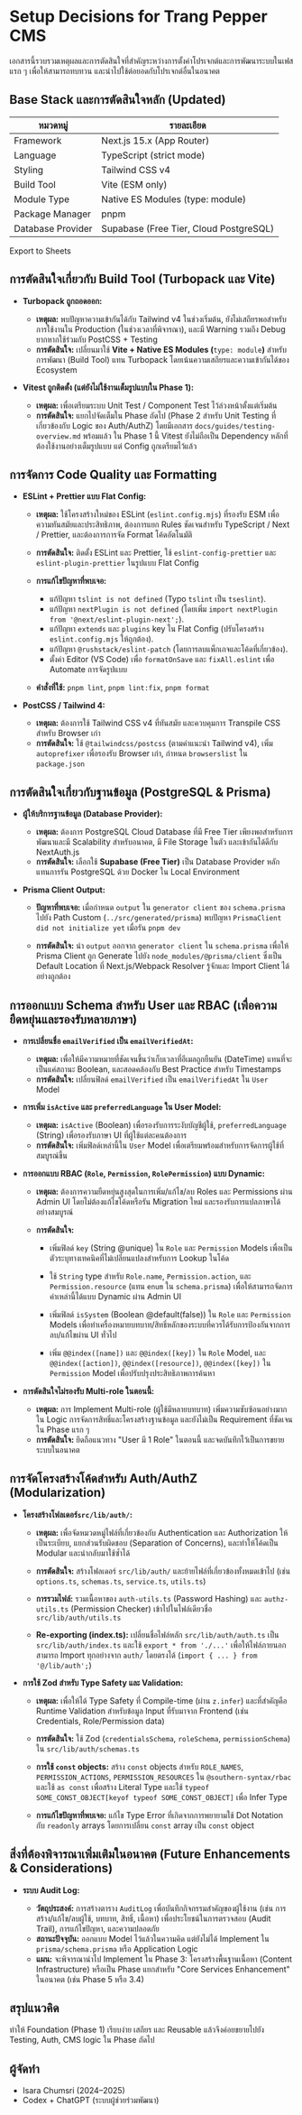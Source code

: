 # Setup Decisions for Trang Pepper CMS

เอกสารนี้รวบรวมเหตุผลและการตัดสินใจที่สำคัญระหว่างการตั้งค่าโปรเจกต์และการพัฒนาระบบในเฟสแรก ๆ เพื่อให้สามารถทบทวน และนำไปใช้ต่อยอดกับโปรเจกต์อื่นในอนาคต

## Base Stack และการตัดสินใจหลัก (Updated)

| หมวดหมู่          | รายละเอียด                             |
| ----------------- | -------------------------------------- |
| Framework         | Next.js 15.x (App Router)              |
| Language          | TypeScript (strict mode)               |
| Styling           | Tailwind CSS v4                        |
| Build Tool        | Vite (ESM only)                        |
| Module Type       | Native ES Modules (type: module)       |
| Package Manager   | pnpm                                   |
| Database Provider | Supabase (Free Tier, Cloud PostgreSQL) |

Export to Sheets

## การตัดสินใจเกี่ยวกับ Build Tool (Turbopack และ Vite)

- **Turbopack ถูกถอดออก:**

  - **เหตุผล:** พบปัญหาความเข้ากันได้กับ Tailwind v4 ในช่วงเริ่มต้น, ยังไม่เสถียรพอสำหรับการใช้งานใน Production (ในช่วงเวลาที่พิจารณา), และมี Warning รวมถึง Debug ยากหากใช้ร่วมกับ PostCSS + Testing
  - **การตัดสินใจ:** เปลี่ยนมาใช้ **Vite + Native ES Modules (**`type: module`**)** สำหรับการพัฒนา (Build Tool) แทน Turbopack โดยเน้นความเสถียรและความเข้ากันได้ของ Ecosystem

- **Vitest ถูกติดตั้ง (แต่ยังไม่ใช้งานเต็มรูปแบบใน Phase 1):**

  - **เหตุผล:** เพื่อเตรียมระบบ Unit Test / Component Test ไว้ล่วงหน้าตั้งแต่เริ่มต้น
  - **การตัดสินใจ:** แยกไปจัดเต็มใน Phase ถัดไป (Phase 2 สำหรับ Unit Testing ที่เกี่ยวข้องกับ Logic ของ Auth/AuthZ) โดยมีเอกสาร `docs/guides/testing-overview.md` พร้อมแล้ว ใน Phase 1 นี้ Vitest ยังไม่ถือเป็น Dependency หลักที่ต้องใช้งานอย่างเต็มรูปแบบ แต่ Config ถูกเตรียมไว้แล้ว

## การจัดการ Code Quality และ Formatting

- **ESLint + Prettier แบบ Flat Config:**

  - **เหตุผล:** ใช้โครงสร้างใหม่ของ ESLint (`eslint.config.mjs`) ที่รองรับ ESM เพื่อความทันสมัยและประสิทธิภาพ, ต้องการแยก Rules ชัดเจนสำหรับ TypeScript / Next / Prettier, และต้องการการจัด Format โค้ดอัตโนมัติ

  - **การตัดสินใจ:** ติดตั้ง ESLint และ Prettier, ใช้ `eslint-config-prettier` และ `eslint-plugin-prettier` ในรูปแบบ Flat Config

  - **การแก้ไขปัญหาที่พบเจอ:**

    - แก้ปัญหา `tslint is not defined` (Typo `tslint` เป็น `tseslint`).
    - แก้ปัญหา `nextPlugin is not defined` (โดยเพิ่ม `import nextPlugin from '@next/eslint-plugin-next';`).
    - แก้ปัญหา `extends` และ `plugins` key ใน Flat Config (ปรับโครงสร้าง `eslint.config.mjs` ให้ถูกต้อง).
    - แก้ปัญหา `@rushstack/eslint-patch` (โดยการลบแพ็กเกจและโค้ดที่เกี่ยวข้อง).
    - ตั้งค่า Editor (VS Code) เพื่อ `formatOnSave` และ `fixAll.eslint` เพื่อ Automate การจัดรูปแบบ

  - **คำสั่งที่ใช้:** `pnpm lint`, `pnpm lint:fix`, `pnpm format`

- **PostCSS / Tailwind 4:**

  - **เหตุผล:** ต้องการใช้ Tailwind CSS v4 ที่ทันสมัย และควบคุมการ Transpile CSS สำหรับ Browser เก่า
  - **การตัดสินใจ:** ใช้ `@tailwindcss/postcss` (ตามคำแนะนำ Tailwind v4), เพิ่ม `autoprefixer` เพื่อรองรับ Browser เก่า, กำหนด `browserslist` ใน `package.json`

## การตัดสินใจเกี่ยวกับฐานข้อมูล (PostgreSQL & Prisma)

- **ผู้ให้บริการฐานข้อมูล (Database Provider):**

  - **เหตุผล:** ต้องการ PostgreSQL Cloud Database ที่มี Free Tier เพียงพอสำหรับการพัฒนาและมี Scalability สำหรับอนาคต, มี File Storage ในตัว และเข้ากันได้ดีกับ NextAuth.js
  - **การตัดสินใจ:** เลือกใช้ **Supabase (Free Tier)** เป็น Database Provider หลัก แทนการรัน PostgreSQL ด้วย Docker ใน Local Environment

- **Prisma Client Output:**

  - **ปัญหาที่พบเจอ:** เมื่อกำหนด `output` ใน `generator client` ของ `schema.prisma` ไปยัง Path Custom (`../src/generated/prisma`) พบปัญหา `PrismaClient did not initialize yet` เมื่อรัน `pnpm dev`

  - **การตัดสินใจ:** นำ `output` ออกจาก `generator client` ใน `schema.prisma` เพื่อให้ Prisma Client ถูก Generate ไปยัง `node_modules/@prisma/client` ซึ่งเป็น Default Location ที่ Next.js/Webpack Resolver รู้จักและ Import Client ได้อย่างถูกต้อง

## การออกแบบ Schema สำหรับ User และ RBAC (เพื่อความยืดหยุ่นและรองรับหลายภาษา)

- **การเปลี่ยนชื่อ `emailVerified` เป็น `emailVerifiedAt`:**

  - **เหตุผล:** เพื่อให้มีความหมายที่ชัดเจนขึ้นว่าเก็บเวลาที่อีเมลถูกยืนยัน (DateTime) แทนที่จะเป็นแค่สถานะ Boolean, และสอดคล้องกับ Best Practice สำหรับ Timestamps
  - **การตัดสินใจ:** เปลี่ยนฟิลด์ `emailVerified` เป็น `emailVerifiedAt` ใน `User` Model

- **การเพิ่ม `isActive` และ `preferredLanguage` ใน User Model:**

  - **เหตุผล:** `isActive` (Boolean) เพื่อรองรับการระงับบัญชีผู้ใช้, `preferredLanguage` (String) เพื่อรองรับภาษา UI ที่ผู้ใช้แต่ละคนต้องการ
  - **การตัดสินใจ:** เพิ่มฟิลด์เหล่านี้ใน `User` Model เพื่อเตรียมพร้อมสำหรับการจัดการผู้ใช้ที่สมบูรณ์ขึ้น

- **การออกแบบ RBAC (`Role`, `Permission`, `RolePermission`) แบบ Dynamic:**

  - **เหตุผล:** ต้องการความยืดหยุ่นสูงสุดในการเพิ่ม/แก้ไข/ลบ Roles และ Permissions ผ่าน Admin UI โดยไม่ต้องแก้ไขโค้ดหรือรัน Migration ใหม่ และรองรับการแปลภาษาได้อย่างสมบูรณ์

  - **การตัดสินใจ:**

    - เพิ่มฟิลด์ `key` (String @unique) ใน `Role` และ `Permission` Models เพื่อเป็นตัวระบุทางเทคนิคที่ไม่เปลี่ยนแปลงสำหรับการ Lookup ในโค้ด

    - ใช้ `String` type สำหรับ `Role.name`, `Permission.action`, และ `Permission.resource` (แทน `enum` ใน `schema.prisma`) เพื่อให้สามารถจัดการค่าเหล่านี้ได้แบบ Dynamic ผ่าน Admin UI

    - เพิ่มฟิลด์ `isSystem` (Boolean @default(false)) ใน `Role` และ `Permission` Models เพื่อทำเครื่องหมายบทบาท/สิทธิ์หลักของระบบที่ควรได้รับการป้องกันจากการลบ/แก้ไขผ่าน UI ทั่วไป

    - เพิ่ม `@@index([name])` และ `@@index([key])` ใน `Role` Model, และ `@@index([action])`, `@@index([resource])`, `@@index([key])` ใน `Permission` Model เพื่อปรับปรุงประสิทธิภาพการค้นหา

- **การตัดสินใจไม่รองรับ Multi-role ในตอนนี้:**

  - **เหตุผล:** การ Implement Multi-role (ผู้ใช้มีหลายบทบาท) เพิ่มความซับซ้อนอย่างมากใน Logic การจัดการสิทธิ์และโครงสร้างฐานข้อมูล และยังไม่เป็น Requirement ที่ชัดเจนใน Phase แรก ๆ
  - **การตัดสินใจ:** ยึดถือแนวทาง "User มี 1 Role" ในตอนนี้ และจดบันทึกไว้เป็นการขยายระบบในอนาคต

## การจัดโครงสร้างโค้ดสำหรับ Auth/AuthZ (Modularization)

- **โครงสร้างโฟลเดอร์`src/lib/auth/`:**

  - **เหตุผล:** เพื่อจัดหมวดหมู่ไฟล์ที่เกี่ยวข้องกับ Authentication และ Authorization ให้เป็นระเบียบ, แยกส่วนรับผิดชอบ (Separation of Concerns), และทำให้โค้ดเป็น Modular และนำกลับมาใช้ซ้ำได้

  - **การตัดสินใจ:** สร้างโฟลเดอร์ `src/lib/auth/` และย้ายไฟล์ที่เกี่ยวข้องทั้งหมดเข้าไป (เช่น `options.ts`, `schemas.ts`, `service.ts`, `utils.ts`)

  - **การรวมไฟล์:** รวมเนื้อหาของ `auth-utils.ts` (Password Hashing) และ `authz-utils.ts` (Permission Checker) เข้าไปในไฟล์เดียวชื่อ `src/lib/auth/utils.ts`

  - **Re-exporting (index.ts):** เปลี่ยนชื่อไฟล์หลัก `src/lib/auth/auth.ts` เป็น `src/lib/auth/index.ts` และใช้ `export * from './...'` เพื่อให้ไฟล์ภายนอกสามารถ Import ทุกอย่างจาก `auth/` โดยตรงได้ (`import { ... } from '@/lib/auth';`)

- **การใช้ Zod สำหรับ Type Safety และ Validation:**

  - **เหตุผล:** เพื่อให้ได้ Type Safety ที่ Compile-time (ผ่าน `z.infer`) และที่สำคัญคือ Runtime Validation สำหรับข้อมูล Input ที่รับมาจาก Frontend (เช่น Credentials, Role/Permission data)

  - **การตัดสินใจ:** ใช้ Zod (`credentialsSchema`, `roleSchema`, `permissionSchema`) ใน `src/lib/auth/schemas.ts`

  - **การใช้ **`const`** objects:** สร้าง `const` objects สำหรับ `ROLE_NAMES`, `PERMISSION_ACTIONS`, `PERMISSION_RESOURCES` ใน `@southern-syntax/rbac` และใช้ `as const` เพื่อสร้าง Literal Type และใช้ `typeof SOME_CONST_OBJECT[keyof typeof SOME_CONST_OBJECT]` เพื่อ Infer Type

  - **การแก้ไขปัญหาที่พบเจอ:** แก้ไข Type Error ที่เกิดจากการพยายามใช้ Dot Notation กับ `readonly` arrays โดยการเปลี่ยน `const` array เป็น `const` object

## สิ่งที่ต้องพิจารณาเพิ่มเติมในอนาคต (Future Enhancements & Considerations)

- **ระบบ Audit Log:**

  - **วัตถุประสงค์:** การสร้างตาราง `AuditLog` เพื่อบันทึกกิจกรรมสำคัญของผู้ใช้งาน (เช่น การสร้าง/แก้ไข/ลบผู้ใช้, บทบาท, สิทธิ์, เนื้อหา) เพื่อประโยชน์ในการตรวจสอบ (Audit Trail), การแก้ไขปัญหา, และความปลอดภัย
  - **สถานะปัจจุบัน:** ออกแบบ Model ไว้แล้วในความคิด แต่ยังไม่ได้ Implement ใน `prisma/schema.prisma` หรือ Application Logic
  - **แผน:** จะพิจารณานำไป Implement ใน Phase 3: โครงสร้างพื้นฐานเนื้อหา (Content Infrastructure) หรือเป็น Phase แยกสำหรับ "Core Services Enhancement" ในอนาคต (เช่น Phase 5 หรือ 3.4)

## สรุปแนวคิด

ทำให้ Foundation (Phase 1) เรียบง่าย เสถียร และ Reusable แล้วจึงค่อยขยายไปยัง Testing, Auth, CMS logic ใน Phase ถัดไป

## ผู้จัดทำ

- Isara Chumsri (2024–2025)
- Codex + ChatGPT (ระบบผู้ช่วยร่วมพัฒนา)
